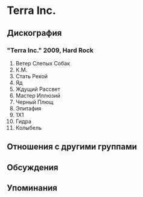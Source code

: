# Terra Inc.



## Дискография

### "Terra Inc." 2009, Hard Rock

01. Ветер Слепых Собак
02. К.М.
03. Стать Рекой
04. Яд
05. Ждущий Рассвет
06. Мастер Иллюзий
07. Черный Плющ
08. Эпитафия
09. 1Х1
10. Гидра
11. Колыбель


## Отношения с другими группами


## Обсуждения


## Упоминания

